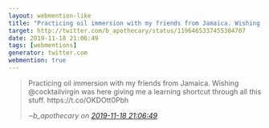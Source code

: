 ```yaml
---
layout: webmention-like
title: "Practicing oil immersion with my friends from Jamaica. Wishing @cocktailvirgin was here giving me a learning shortcut through all this stuff. https://t.co/OKDOtt0Pbh"
target: http://twitter.com/b_apothecary/status/1196465337455304707
date: 2019-11-18 21:06:49
tags: [webmentions]
generator: twitter.com
webmention: true
---
```




<blockquote class="external-citation">
  <p>
    Practicing oil immersion with my friends from Jamaica. Wishing @cocktailvirgin was here giving me a learning shortcut through all this stuff. https://t.co/OKDOtt0Pbh
  </p>
  <cite>‒<span class="p-author p-name">b_apothecary</span>
    on
    <a href="http://twitter.com/b_apothecary/status/1196465337455304707" rel="external nofollow" target="_blank">2019-11-18 21:06:49</a>
  </cite>
</blockquote>



